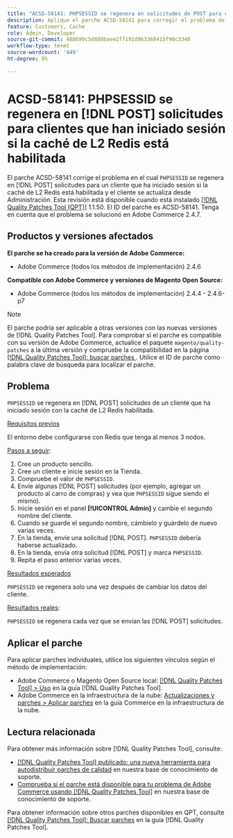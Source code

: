 ```yaml
---
title: "ACSD-58141: PHPSESSID se regenera en solicitudes de POST para clientes que iniciaron sesión con la caché de L2 Redis habilitada"
description: Aplique el parche ACSD-58141 para corregir el problema de Adobe Commerce en el que PHPSESSID se regenera en solicitudes de POST en el área de Storefront para un cliente que ha iniciado sesión con la caché L2 Redis habilitada y el cliente se actualiza desde Administración.
feature: Customers, Cache
role: Admin, Developer
source-git-commit: 488699c5d880baee2f7191d963368415f90c3340
workflow-type: tm+mt
source-wordcount: '449'
ht-degree: 0%

---
```



# ACSD-58141: PHPSESSID se regenera en [!DNL POST] solicitudes para clientes que han iniciado sesión si la caché de L2 Redis está habilitada

El parche ACSD-58141 corrige el problema en el cual `PHPSESSID` se regenera en [!DNL POST] solicitudes para un cliente que ha iniciado sesión si la caché de L2 Redis está habilitada y el cliente se actualiza desde Administración. Esta revisión está disponible cuando está instalado [[!DNL Quality Patches Tool (QPT)]](/help/announcements/adobe-commerce-announcements/magento-quality-patches-released-new-tool-to-self-serve-quality-patches.md) 1.1.50. El ID del parche es ACSD-58141. Tenga en cuenta que el problema se solucionó en Adobe Commerce 2.4.7.

## Productos y versiones afectados

**El parche se ha creado para la versión de Adobe Commerce:**

* Adobe Commerce (todos los métodos de implementación) 2.4.6

**Compatible con Adobe Commerce y versiones de Magento Open Source:**

* Adobe Commerce (todos los métodos de implementación) 2.4.4 - 2.4.6-p7

>[!NOTE]
>
>El parche podría ser aplicable a otras versiones con las nuevas versiones de [!DNL Quality Patches Tool]. Para comprobar si el parche es compatible con su versión de Adobe Commerce, actualice el paquete `magento/quality-patches` a la última versión y compruebe la compatibilidad en la página [[!DNL Quality Patches Tool]: buscar parches ](https://experienceleague.adobe.com/tools/commerce-quality-patches/index.html?lang=es). Utilice el ID de parche como palabra clave de búsqueda para localizar el parche.

## Problema

`PHPSESSID` se regenera en [!DNL POST] solicitudes de un cliente que ha iniciado sesión con la caché de L2 Redis habilitada.

<u>Requisitos previos</u>

El entorno debe configurarse con Redis que tenga al menos 3 nodos.

<u>Pasos a seguir</u>:

1. Cree un producto sencillo.
1. Cree un cliente e inicie sesión en la Tienda.
1. Compruebe el valor de `PHPSESSID`.
1. Envíe algunas [!DNL POST] solicitudes (por ejemplo, agregar un producto al carro de compras) y vea que `PHPSESSID` sigue siendo el mismo).
1. Inicie sesión en el panel **[!UICONTROL Admin]** y cambie el segundo nombre del cliente.
1. Cuando se guarde el segundo nombre, cámbielo y guárdelo de nuevo varias veces.
1. En la tienda, envíe una solicitud [!DNL POST]. `PHPSESSID` debería haberse actualizado.
1. En la tienda, envía otra solicitud [!DNL POST] y marca `PHPSESSID`.
1. Repita el paso anterior varias veces.

<u>Resultados esperados</u>

`PHPSESSID` se regenera solo una vez después de cambiar los datos del cliente.

<u>Resultados reales</u>:

`PHPSESSID` se regenera cada vez que se envían las [!DNL POST] solicitudes.

## Aplicar el parche

Para aplicar parches individuales, utilice los siguientes vínculos según el método de implementación:

* Adobe Commerce o Magento Open Source local: [[!DNL Quality Patches Tool] > Uso](https://experienceleague.adobe.com/docs/commerce-operations/tools/quality-patches-tool/usage.html?lang=es) en la guía [!DNL Quality Patches Tool].
* Adobe Commerce en la infraestructura de la nube: [Actualizaciones y parches > Aplicar parches](https://experienceleague.adobe.com/docs/commerce-cloud-service/user-guide/develop/upgrade/apply-patches.html?lang=es) en la guía Commerce en la infraestructura de la nube.

## Lectura relacionada

Para obtener más información sobre [!DNL Quality Patches Tool], consulte:

* [[!DNL Quality Patches Tool] publicado: una nueva herramienta para autodistribuir parches de calidad](/help/announcements/adobe-commerce-announcements/magento-quality-patches-released-new-tool-to-self-serve-quality-patches.md) en nuestra base de conocimiento de soporte.
* [Comprueba si el parche está disponible para tu problema de Adobe Commerce usando [!DNL Quality Patches Tool]](/help/support-tools/patches-available-in-qpt-tool/check-patch-for-magento-issue-with-magento-quality-patches.md) en nuestra base de conocimiento de soporte.

Para obtener información sobre otros parches disponibles en QPT, consulte [[!DNL Quality Patches Tool]: Buscar parches](https://experienceleague.adobe.com/tools/commerce-quality-patches/index.html?lang=es) en la guía [!DNL Quality Patches Tool].
